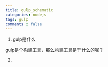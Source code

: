 ```yaml
---
title: gulp_schematic
categories: nodejs
tags: gulp
comments : false
---
```


1. gulp是什么

gulp是个构建工具，那么构建工具是干什么的呢？

2. 